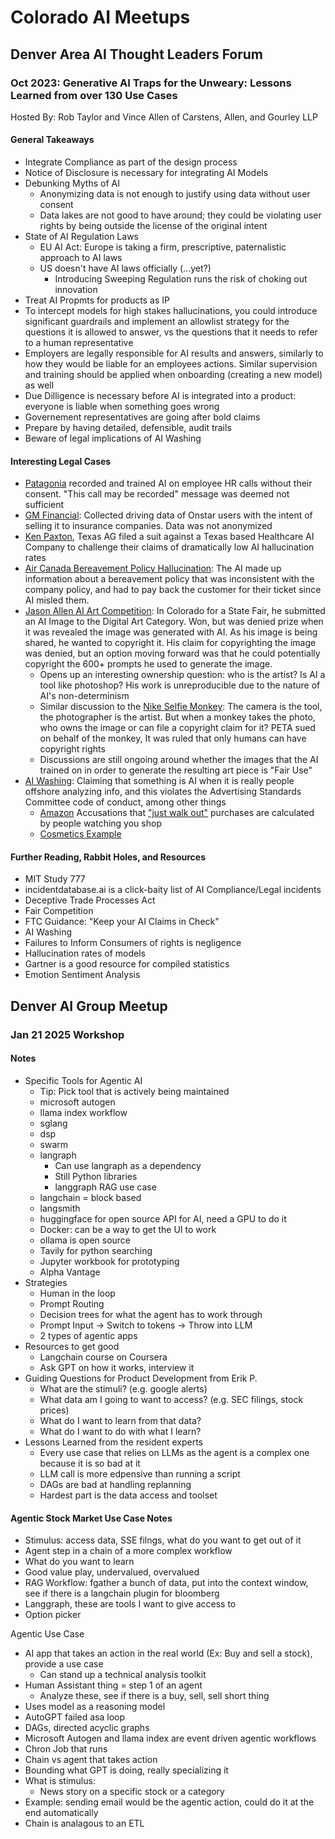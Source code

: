 # Colorado AI Meetups

## Denver Area AI Thought Leaders Forum

### Oct 2023: Generative AI Traps for the Unweary: Lessons Learned from over 130 Use Cases

Hosted By: Rob Taylor and Vince Allen of Carstens, Allen, and Gourley LLP

#### General Takeaways

* Integrate Compliance as part of the design process
* Notice of Disclosure is necessary for integrating AI Models
* Debunking Myths of AI
  * Anonymizing data is not enough to justify using data without user consent
  * Data lakes are not good to have around; they could be violating user rights by being outside the license of the original intent
* State of AI Regulation Laws
  * EU AI Act: Europe is taking a firm, prescriptive, paternalistic approach to AI laws
  * US doesn't have AI laws officially (...yet?)
    * Introducing Sweeping Regulation runs the risk of choking out innovation
* Treat AI Propmts for products as IP
* To intercept models for high stakes hallucinations, you could introduce significant guardrails and implement an allowlist strategy for the questions it is allowed to answer, vs the questions that it needs to refer to a human representative
* Employers are legally responsible for AI results and answers, similarly to how they would be liable for an employees actions. Similar supervision and training should be applied when onboarding (creating a new model) as well
* Due Dilligence is necessary before AI is integrated into a product: everyone is liable when something goes wrong
* Governement representatives are going after bold claims
* Prepare by having detailed, defensible, audit trails
* Beware of legal implications of AI Washing

#### Interesting Legal Cases

* [Patagonia](https://www.cxtoday.com/contact-centre/talkdesk-customer-patagonia-sued-over-its-use-of-contact-center-ai/) recorded and trained AI on employee HR calls without their consent. "This call may be recorded" message was deemed not sufficient
* [GM Financial](https://www.justice.gov/opa/pr/gm-financial-pay-over-35-million-resolve-servicemembers-civil-relief-act-claims): Collected driving data of Onstar users with the intent of selling it to insurance companies. Data was not anonymized
* [Ken Paxton](https://www.texasattorneygeneral.gov/news/releases/attorney-general-ken-paxton-reaches-settlement-first-its-kind-healthcare-generative-ai-investigation_), Texas AG filed a suit against a Texas based Healthcare AI Company to challenge their claims of dramatically low AI hallucination rates
* [Air Canada Bereavement Policy Hallucination](https://aibusiness.com/nlp/air-canada-held-responsible-for-chatbot-s-hallucinations-): The AI made up information about a bereavement policy that was inconsistent with the company policy, and had to pay back the customer for their ticket since AI misled them.
* [Jason Allen AI Art Competition](https://www.cpr.org/2023/09/06/jason-allens-ai-art-won-colorado-fair-feds-deny-copyright-protection/): In Colorado for a State Fair, he submitted an AI Image to the Digital Art Category. Won, but was denied prize when it was revealed the image was generated with AI. As his image is being shared, he wanted to copyright it. His claim for copyrighting the image was denied, but an option moving forward was that he could potentially copyright the 600+ prompts he used to generate the image.
  * Opens up an interesting ownership question: who is the artist? Is AI a tool like photoshop? His work is unreproducible due to the nature of AI's non-determinism
  * Similar discussion to the [Nike Selfie Monkey](https://www.npr.org/sections/thetwo-way/2017/09/12/550417823/-animal-rights-advocates-photographer-compromise-over-ownership-of-monkey-selfie): The camera is the tool, the photographer is the artist. But when a monkey takes the photo, who owns the image or can file a copyright claim for it? PETA sued on behalf of the monkey, It was ruled that only humans can have copyright rights
  * Discussions are still ongoing around whether the images that the AI trained on in order to generate the resulting art piece is "Fair Use"
* [AI Washing](https://www.debevoise.com/insights/publications/2024/04/the-increasing-risks-of-ai-washing-and-securities): Claiming that something is AI when it is really people offshore analyzing info, and this violates the Advertising Standards Committee code of conduct, among other things
  * [Amazon](https://www.bbc.com/news/articles/c9xx8122893o) Accusations that ["just walk out"](https://www.theverge.com/2024/4/17/24133029/amazon-just-walk-out-cashierless-ai-india) purchases are calculated by people watching you shop
  * [Cosmetics Example](https://www.legaldive.com/news/questions-over-ai-claims-lawsuits-securities-laws-lacroix-oddity-ai-washing/722152/)

#### Further Reading, Rabbit Holes, and Resources

* MIT Study 777
* incidentdatabase.ai is a click-baity list of AI Compliance/Legal incidents
* Deceptive Trade Processes Act
* Fair Competition
* FTC Guidance: "Keep your AI Claims in Check"
* AI Washing
* Failures to Inform Consumers of rights is negligence
* Hallucination rates of models
* Gartner is a good resource for compiled statistics
* Emotion Sentiment Analysis


## Denver AI Group Meetup

### Jan 21 2025 Workshop

#### Notes

* Specific Tools for Agentic AI
  * Tip: Pick tool that is actively being maintained
  * microsoft autogen
  * llama index workflow
  * sglang
  * dsp
  * swarm
  * langraph
    * Can use langraph as a dependency
    * Still Python libraries
    * langgraph RAG use case
  * langchain = block based
  * langsmith
  * huggingface for open source API for AI, need a GPU to do it
  * Docker: can be a way to get the UI to work
  * ollama is open source
  * Tavily for python searching
  * Jupyter workbook for prototyping
  * Alpha Vantage
* Strategies
  * Human in the loop
  * Prompt Routing
  * Decision trees for what the agent has to work through
  * Prompt Input -> Switch to tokens -> Throw into LLM
  * 2 types of agentic apps
* Resources to get good
  * Langchain course on Coursera
  * Ask GPT on how it works, interview it
* Guiding Questions for Product Development from Erik P.
  * What are the stimuli? (e.g. google alerts)
  * What data am I going to want to access? (e.g. SEC filings, stock prices)
  * What do I want to learn from that data?
  * What do I want to do with what I learn?
* Lessons Learned from the resident experts
  * Every use case that relies on LLMs as the agent is a complex one because it is so bad at it
  * LLM call is more edpensive than running a script
  * DAGs are bad at handling replanning
  * Hardest part is the data access and toolset

#### Agentic Stock Market Use Case Notes

* Stimulus: access data, SSE filngs, what do you want to get out of it
* Agent step in a chain of a more complex workflow
* What do you want to learn
* Good value play, undervalued, overvalued
* RAG Workflow: fgather a bunch of data, put into the context window, see if there is a langchain plugin for bloomberg
* Langgraph, these are tools I want to give access to
* Option picker

Agentic Use Case

* AI app that takes an action in the real world (Ex: Buy and sell a stock), provide a use case
  * Can stand up a technical analysis toolkit
* Human Assistant thing = step 1 of an agent
  * Analyze these, see if there is a buy, sell, sell short thing
* Uses model as a reasoning model
* AutoGPT failed asa loop
* DAGs, directed acyclic graphs
* Microsoft Autogen and llama index are event driven agentic workflows
* Chron Job that runs
* Chain vs agent that takes action
* Bounding what GPT is doing, really specializing it
* What is stimulus:
  * News story on a specific stock or a category
* Example: sending email would be the agentic action, could do it at the end automatically
* Chain is analagous to an ETL
